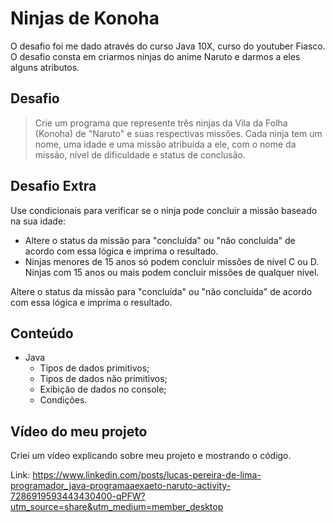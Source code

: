 # Ninjas de Konoha
O desafio foi me dado através do curso Java 10X, curso do youtuber Fiasco. O desafio consta em criarmos ninjas do anime Naruto e darmos a eles alguns atributos.

## Desafio
>Crie um programa que represente três ninjas da Vila da Folha (Konoha) de "Naruto" e suas respectivas missões.
>Cada ninja tem um nome, uma idade e uma missão atribuída a ele, com o nome da missão, nível de dificuldade e status de conclusão.

## Desafio Extra
Use condicionais para verificar se o ninja pode concluir a missão baseado na sua idade:
* Altere o status da missão para "concluída" ou "não concluída" de acordo com essa lógica e imprima o resultado.
* Ninjas menores de 15 anos só podem concluir missões de nível C ou D. Ninjas com 15 anos ou mais podem concluir missões de qualquer nível.

Altere o status da missão para "concluída" ou "não concluída" de acordo com essa lógica e
imprima o resultado.

## Conteúdo
* Java
  * Tipos de dados primitivos;
  * Tipos de dados não primitivos;
  * Exibição de dados no console;
  * Condições.

## Vídeo do meu projeto
Criei um vídeo explicando sobre meu projeto e mostrando o código.

Link: https://www.linkedin.com/posts/lucas-pereira-de-lima-programador_java-programaaexaeto-naruto-activity-7286919593443430400-qPFW?utm_source=share&utm_medium=member_desktop
